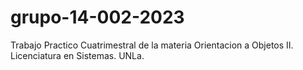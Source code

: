 # grupo-14-002-2023
Trabajo Practico Cuatrimestral de la materia Orientacion a Objetos II. Licenciatura en Sistemas. UNLa.
